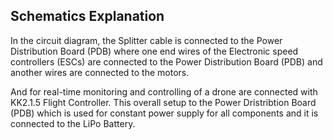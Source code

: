 ## Schematics Explanation
In the circuit diagram, the Splitter cable is connected to the Power Distribution Board (PDB) where one end wires of the Electronic speed controllers (ESCs) are
connected to the Power Distribution Board (PDB) and another wires are connected to the motors.

And for real-time monitoring and controlling of a drone are connected with KK2.1.5 Flight Controller. This overall setup to the Power Dristribtion Board (PDB) 
which is used for constant power supply for all components and it is connected to the LiPo Battery.
